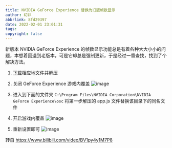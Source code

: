 ```yaml
---
title: NVIDIA GeForce Experience 替换为旧版帧数显示
author: 幻非
abbrlink: 8fd29397
date: 2022-02-01 23:01:31
tags:
copyright: false
---
```


新版本 NVIDIA GeForce Experience 的帧数显示功能总是有着各种大大小小的问题，本想着回退到老版本，可是它却总是强制更新，于是经过一番查找，找到了个解决方法。

1. [下载](https://wwe.lanzoul.com/i8exnzhq7ni)相应地文件并解压

2. 关闭 GeForce Experience 游戏内覆盖
   ![image](https://img13.360buyimg.com/ddimg/jfs/t1/142359/30/30652/67750/637c4ea6E2706dbc1/213ce9c9cf0b02e4.png)

3. 进入到下面的文件夹
   `C:\Program Files\NVIDIA Corporation\NVIDIA GeForce Experience\osc`
   将第一步解压的 app.js 文件替换该目录下的同名文件

4. 开启游戏内覆盖
   ![image](https://img10.360buyimg.com/ddimg/jfs/t1/18921/26/19248/59236/637c4ea9E403c5ab1/80d44eea7ad1ef1d.png)

5. 重新设置即可
   ![image](https://img13.360buyimg.com/ddimg/jfs/t1/200127/2/29822/9912/637c4eabEc62fc883/3c0d134c13ccabaf.png)

转自 https://www.bilibili.com/video/BV1py4y1M7P8
